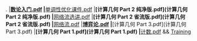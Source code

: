 .
|____[数论入门.pdf](数论入门.pdf)
|____[单调性优化课件.pdf](单调性优化课件.pdf)
|____[计算几何 Part 2 纯净版.pdf](计算几何 Part 2 纯净版.pdf)
|____[网络流选讲.pdf](网络流选讲.pdf)
|____[计算几何 Part 2 省流版.pdf](计算几何 Part 2 省流版.pdf)
|____[网络流.pdf](网络流.pdf)
|____[博弈论.pdf](博弈论.pdf)
|____[计算几何 Part 3.pdf](计算几何 Part 3.pdf)
|____[计算几何 Part 1.pdf](计算几何 Part 1.pdf)
|____[计数.pdf](计数.pdf) && [Training](https://www.luogu.com.cn/training/572697)


